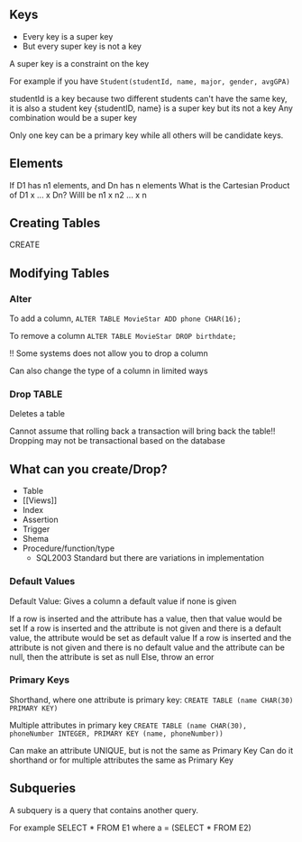 ## Keys

- Every key is a super key
- But every super key is not a key

A super key is a constraint on the key

For example if you have
```Student(studentId, name, major, gender, avgGPA)```

studentId is a key because two different students can't have the same key, it is also a student key
{studentID, name} is a super key but its not a key
Any combination would be a super key

Only one key can be a primary key while all others will be candidate keys.

## Elements

If D1 has n1 elements, and Dn has n elements
What is the Cartesian Product of D1 x ... x Dn?
Willl be n1 x n2 ... x n

## Creating Tables

CREATE

## Modifying Tables

### Alter

To add a column, 
```ALTER TABLE MovieStar ADD phone CHAR(16);```

To remove a column
```ALTER TABLE MovieStar DROP birthdate;```

!! Some systems does not allow you to drop a column

Can also change the type of a column in limited ways

### Drop TABLE
Deletes a table

Cannot assume that rolling back a transaction will bring back the table!!
Dropping may not be transactional based on the database

## What can you create/Drop?

 - Table
 - [[Views]]
 - Index
 - Assertion
 - Trigger
 - Shema
 - Procedure/function/type
	 - SQL2003 Standard but there are variations in implementation

### Default Values
Default Value: Gives a column a default value if none is given

If a row is inserted and the attribute has a value, then that value would be set
If a row is inserted and the attribute is not given and there is a default value, the attribute would be set as default value
If a row is inserted and the attribute is not given and there is no default value and the attribute can be null, then the attribute is set as null
Else, throw an error

### Primary Keys
Shorthand, where one attribute is primary key:
```CREATE TABLE (name CHAR(30) PRIMARY KEY)```

Multiple attributes in primary key
```CREATE TABLE (name CHAR(30), phoneNumber INTEGER, PRIMARY KEY (name, phoneNumber))```

Can make an attribute UNIQUE, but is not the same as Primary Key
Can do it shorthand or for multiple attributes the same as Primary Key

## Subqueries

A subquery is a query that contains another query.

For example SELECT * FROM E1 where a = (SELECT * FROM E2)